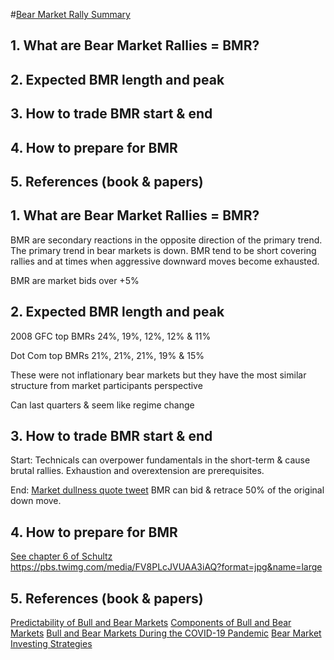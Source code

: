 #[Bear Market Rally Summary](https://twitter.com/WifeyAlpha/status/1539966248787886080)
## 1. What are **B**ear **M**arket **R**allies = **BMR**?
## 2. Expected BMR length and peak
## 3. How to trade BMR start & end
## 4. How to prepare for BMR
## 5. References (book & papers)

## 1. What are **B**ear **M**arket **R**allies = **BMR**?
BMR are secondary reactions in the opposite direction of the primary trend. The primary trend in bear markets is down. BMR tend to be short covering rallies and at times when aggressive downward moves become exhausted.

BMR are market bids over +5%

## 2. Expected BMR length and peak

2008 GFC top BMRs 24%, 19%, 12%, 12% & 11%

Dot Com top BMRs 21%, 21%, 21%, 19% & 15%

These were not inflationary bear markets but they have the most similar structure from market participants perspective

Can last quarters & seem like regime change

## 3. How to trade BMR start & end
Start: Technicals can overpower fundamentals in the short-term & cause brutal rallies. Exhaustion and overextension are prerequisites. 

End: [Market dullness quote tweet](https://twitter.com/wifeyalpha/status/1533107847571156993?s=21&t=NCHhthT5k_Oaold5d4Oa1Q) 
BMR can bid & retrace 50% of the original down move.

## 4. How to prepare for BMR
[See chapter 6 of Schultz](https://pbs.twimg.com/media/FV8PLcTVEAAZB-h?format=jpg&name=medium)
https://pbs.twimg.com/media/FV8PLcJVUAA3iAQ?format=jpg&name=large

## 5. References (book & papers)
[Predictability of Bull and Bear Markets](https://papers.ssrn.com/sol3/papers.cfm?abstract_id=3559215)
[Components of Bull and Bear Markets](https://twitter.com/wifeyalpha/status/1482398858017714182?s=21&t=NCHhthT5k_Oaold5d4Oa1Q)
[Bull and Bear Markets During the COVID-19 Pandemic](https://papers.ssrn.com/sol3/papers.cfm?abstract_id=3747168)
[Bear Market Investing Strategies](https://cdn.preterhuman.net/texts/finance_and_marketing/stock_market/Harry%20D%20Schultz%20-%20Bear%20Market%20Investing%20Strategies.pdf)
